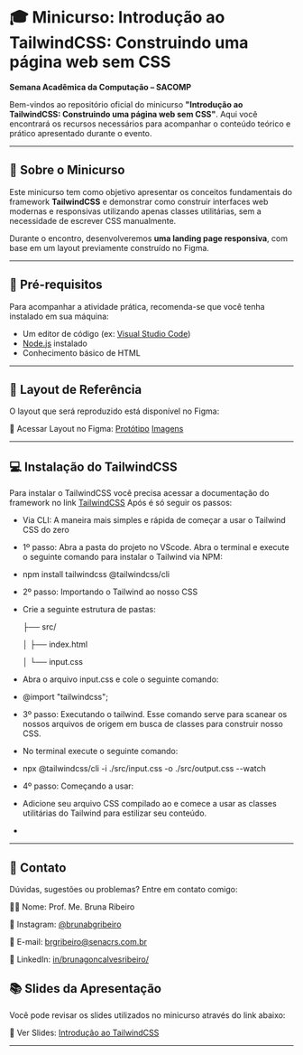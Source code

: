# 🎓 Minicurso: Introdução ao TailwindCSS: Construindo uma página web sem CSS

**Semana Acadêmica da Computação – SACOMP**

Bem-vindos ao repositório oficial do minicurso **"Introdução ao TailwindCSS: Construindo uma página web sem CSS"**. Aqui você encontrará os recursos necessários para acompanhar o conteúdo teórico e prático apresentado durante o evento.

---

## 📌 Sobre o Minicurso

Este minicurso tem como objetivo apresentar os conceitos fundamentais do framework **TailwindCSS** e demonstrar como construir interfaces web modernas e responsivas utilizando apenas classes utilitárias, sem a necessidade de escrever CSS manualmente.

Durante o encontro, desenvolveremos **uma landing page responsiva**, com base em um layout previamente construído no Figma.

---

## 🧰 Pré-requisitos

Para acompanhar a atividade prática, recomenda-se que você tenha instalado em sua máquina:

- Um editor de código (ex: [Visual Studio Code](https://code.visualstudio.com/))
- [Node.js](https://nodejs.org/en/) instalado
- Conhecimento básico de HTML

---

## 🎨 Layout de Referência
O layout que será reproduzido está disponível no Figma:

🔗 Acessar Layout no Figma: [Protótipo](https://encr.pw/prototipo) [Imagens](https://drive.google.com/drive/folders/1rbDEZguk8qCNbmZuhqzdueOdPrFnV6J4?usp=sharing)

---

## 💻 Instalação do TailwindCSS
Para instalar o TailwindCSS você precisa acessar a documentação do framework no link [TailwindCSS](https://tailwindcss.com/)
Após é só seguir os passos:
-  Via CLI: A maneira mais simples e rápida de começar a usar o Tailwind CSS do zero
-  1º passo: Abra a pasta do projeto no VScode. Abra o terminal e execute o seguinte comando para instalar o Tailwind via NPM:
- npm install tailwindcss @tailwindcss/cli 
-  2º passo: Importando o Tailwind ao nosso CSS
-  Crie a seguinte estrutura de pastas:

    ├── src/

    │   ├── index.html

    │   └── input.css

-   Abra o arquivo input.css e cole o seguinte comando:
-   @import "tailwindcss"; 
- 3º passo: Executando o tailwind. Esse comando serve para scanear os nossos arquivos de origem em busca de classes para construir nosso CSS.
- No terminal execute o seguinte comando:
- npx @tailwindcss/cli -i ./src/input.css -o ./src/output.css --watch
- 4º passo: Começando a usar:
- Adicione seu arquivo CSS compilado ao <head> e comece a usar as classes utilitárias do Tailwind para estilizar seu conteúdo.
- <link href=”./output.css" rel="stylesheet">

---

## 💬 Contato
Dúvidas, sugestões ou problemas? Entre em contato comigo:

👨‍🏫 Nome: Prof. Me. Bruna Ribeiro

📸 Instagram: [@brunabgribeiro](https://www.instagram.com/brunabgribeiro/)

📧 E-mail: brgribeiro@senacrs.com.br

💼 LinkedIn: [in/brunagoncalvesribeiro/](https://www.linkedin.com/in/brunagoncalvesribeiro/)

## 📚 Slides da Apresentação
Você pode revisar os slides utilizados no minicurso através do link abaixo:

📑 Ver Slides: [Introdução ao TailwindCSS](https://www.canva.com/design/DAGu-ax_3jo/nmnrPQ5TYGCqfkrzSsUJXg/view?utm_content=DAGu-ax_3jo&utm_campaign=designshare&utm_medium=link2&utm_source=uniquelinks&utlId=h0b895a8093)

---
